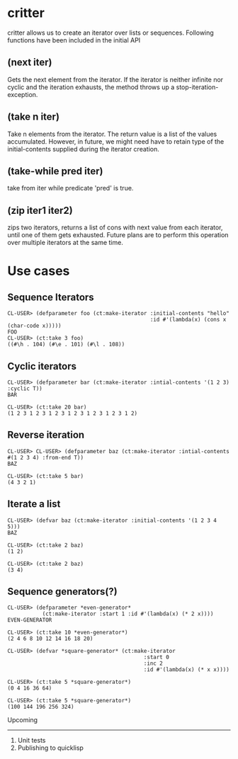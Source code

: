 critter
============

critter allows us to create an iterator over lists or sequences. Following functions have been included in the initial API

(next iter)
-----------
Gets the next element from the iterator. If the iterator is neither infinite nor cyclic and the iteration exhausts, the method throws up a stop-iteration-exception.

(take n iter)
-------------
Take n elements from the iterator. The return value is a list of the values accumulated. However, in future, we might need have to retain type of the initial-contents supplied during the iterator creation.

(take-while pred iter)
----------------------
take from iter while predicate 'pred' is true.

(zip iter1 iter2)
-----------------
zips two iterators, returns a list of cons with next value from each iterator, until one of them gets exhausted. Future plans are to perform this operation over multiple iterators at the same time.

Use cases
=========
Sequence Iterators
------------------
```
CL-USER> (defparameter foo (ct:make-iterator :initial-contents "hello" 
                                             :id #'(lambda(x) (cons x (char-code x)))))
FOO                                                                                                      
CL-USER> (ct:take 3 foo)
((#\h . 104) (#\e . 101) (#\l . 108))   
```

Cyclic iterators
----------------
```
CL-USER> (defparameter bar (ct:make-iterator :intial-contents '(1 2 3) :cyclic T))
BAR

CL-USER> (ct:take 20 bar)
(1 2 3 1 2 3 1 2 3 1 2 3 1 2 3 1 2 3 1 2)
```

Reverse iteration
-----------------
```
CL-USER> CL-USER> (defparameter baz (ct:make-iterator :intial-contents #(1 2 3 4) :from-end T))
BAZ
 
CL-USER> (ct:take 5 bar)
(4 3 2 1)
```

Iterate a list
--------------
```
CL-USER> (defvar baz (ct:make-iterator :initial-contents '(1 2 3 4 5)))
BAZ
         
CL-USER> (ct:take 2 baz)
(1 2)

CL-USER> (ct:take 2 baz)
(3 4)
```

Sequence generators(?)
-------------------
```
CL-USER> (defparameter *even-generator*                                                                    
           (ct:make-iterator :start 1 :id #'(lambda(x) (* 2 x))))
EVEN-GENERATOR                                                          

CL-USER> (ct:take 10 *even-generator*)
(2 4 6 8 10 12 14 16 18 20)   

CL-USER> (defvar *square-generator* (ct:make-iterator
                                           :start 0
                                           :inc 2
                                           :id #'(lambda(x) (* x x))))
                    
CL-USER> (ct:take 5 *square-generator*)
(0 4 16 36 64)                                                          
                                                      
CL-USER> (ct:take 5 *square-generator*)
(100 144 196 256 324)                                                                                                   
```

Upcoming
____________
1. Unit tests
2. Publishing to quicklisp